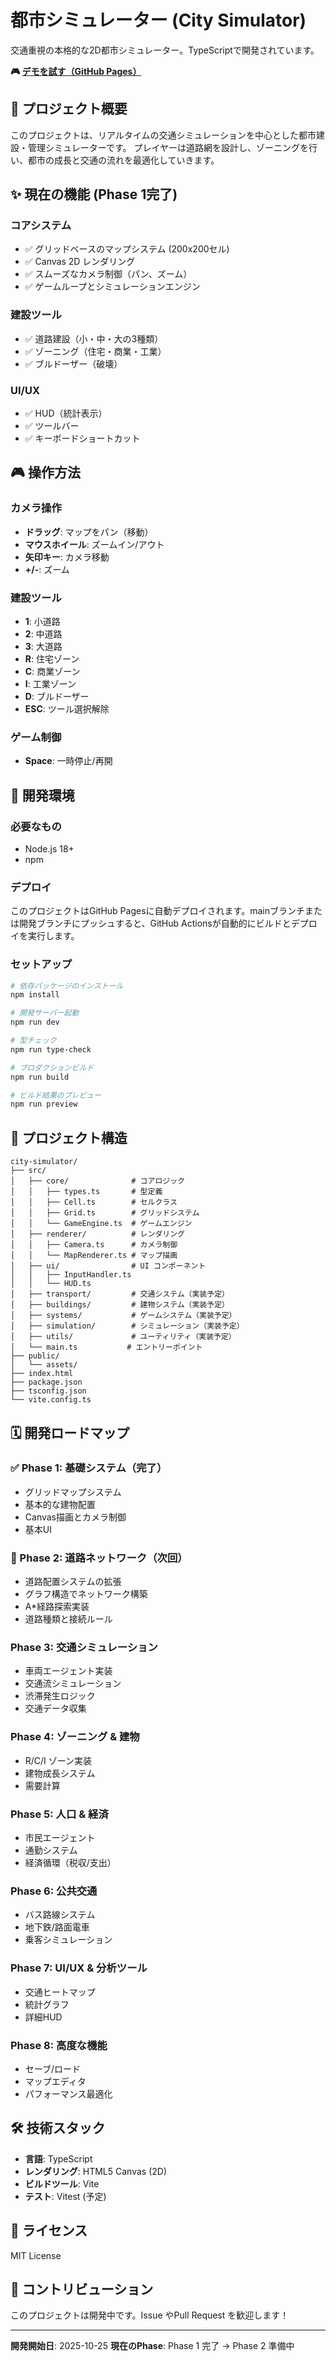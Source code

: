 # 都市シミュレーター (City Simulator)

交通重視の本格的な2D都市シミュレーター。TypeScriptで開発されています。

**🎮 [デモを試す（GitHub Pages）](https://syuhei176.github.io/city-simulator/)**

## 🎯 プロジェクト概要

このプロジェクトは、リアルタイムの交通シミュレーションを中心とした都市建設・管理シミュレーターです。
プレイヤーは道路網を設計し、ゾーニングを行い、都市の成長と交通の流れを最適化していきます。

## ✨ 現在の機能 (Phase 1完了)

### コアシステム
- ✅ グリッドベースのマップシステム (200x200セル)
- ✅ Canvas 2D レンダリング
- ✅ スムーズなカメラ制御（パン、ズーム）
- ✅ ゲームループとシミュレーションエンジン

### 建設ツール
- ✅ 道路建設（小・中・大の3種類）
- ✅ ゾーニング（住宅・商業・工業）
- ✅ ブルドーザー（破壊）

### UI/UX
- ✅ HUD（統計表示）
- ✅ ツールバー
- ✅ キーボードショートカット

## 🎮 操作方法

### カメラ操作
- **ドラッグ**: マップをパン（移動）
- **マウスホイール**: ズームイン/アウト
- **矢印キー**: カメラ移動
- **+/-**: ズーム

### 建設ツール
- **1**: 小道路
- **2**: 中道路
- **3**: 大道路
- **R**: 住宅ゾーン
- **C**: 商業ゾーン
- **I**: 工業ゾーン
- **D**: ブルドーザー
- **ESC**: ツール選択解除

### ゲーム制御
- **Space**: 一時停止/再開

## 🚀 開発環境

### 必要なもの
- Node.js 18+
- npm

### デプロイ

このプロジェクトはGitHub Pagesに自動デプロイされます。mainブランチまたは開発ブランチにプッシュすると、GitHub Actionsが自動的にビルドとデプロイを実行します。

### セットアップ

```bash
# 依存パッケージのインストール
npm install

# 開発サーバー起動
npm run dev

# 型チェック
npm run type-check

# プロダクションビルド
npm run build

# ビルド結果のプレビュー
npm run preview
```

## 📁 プロジェクト構造

```
city-simulator/
├── src/
│   ├── core/              # コアロジック
│   │   ├── types.ts       # 型定義
│   │   ├── Cell.ts        # セルクラス
│   │   ├── Grid.ts        # グリッドシステム
│   │   └── GameEngine.ts  # ゲームエンジン
│   ├── renderer/          # レンダリング
│   │   ├── Camera.ts      # カメラ制御
│   │   └── MapRenderer.ts # マップ描画
│   ├── ui/                # UI コンポーネント
│   │   ├── InputHandler.ts
│   │   └── HUD.ts
│   ├── transport/         # 交通システム（実装予定）
│   ├── buildings/         # 建物システム（実装予定）
│   ├── systems/           # ゲームシステム（実装予定）
│   ├── simulation/        # シミュレーション（実装予定）
│   ├── utils/             # ユーティリティ（実装予定）
│   └── main.ts           # エントリーポイント
├── public/
│   └── assets/
├── index.html
├── package.json
├── tsconfig.json
└── vite.config.ts
```

## 🗓️ 開発ロードマップ

### ✅ Phase 1: 基礎システム（完了）
- グリッドマップシステム
- 基本的な建物配置
- Canvas描画とカメラ制御
- 基本UI

### 🔄 Phase 2: 道路ネットワーク（次回）
- 道路配置システムの拡張
- グラフ構造でネットワーク構築
- A*経路探索実装
- 道路種類と接続ルール

### Phase 3: 交通シミュレーション
- 車両エージェント実装
- 交通流シミュレーション
- 渋滞発生ロジック
- 交通データ収集

### Phase 4: ゾーニング & 建物
- R/C/I ゾーン実装
- 建物成長システム
- 需要計算

### Phase 5: 人口 & 経済
- 市民エージェント
- 通勤システム
- 経済循環（税収/支出）

### Phase 6: 公共交通
- バス路線システム
- 地下鉄/路面電車
- 乗客シミュレーション

### Phase 7: UI/UX & 分析ツール
- 交通ヒートマップ
- 統計グラフ
- 詳細HUD

### Phase 8: 高度な機能
- セーブ/ロード
- マップエディタ
- パフォーマンス最適化

## 🛠️ 技術スタック

- **言語**: TypeScript
- **レンダリング**: HTML5 Canvas (2D)
- **ビルドツール**: Vite
- **テスト**: Vitest (予定)

## 📝 ライセンス

MIT License

## 🤝 コントリビューション

このプロジェクトは開発中です。Issue やPull Request を歓迎します！

---

**開発開始日**: 2025-10-25
**現在のPhase**: Phase 1 完了 → Phase 2 準備中